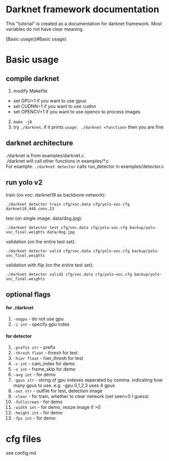 # Darknet framework documentation
This "tutorial" is created as a documentation for darknet framework. Most variables do not have clear meaning.

[Basic usage](#Basic usage)

# Basic usage
## compile darknet
1. modify Makefile
* set GPU=1 if you want to use gpus
* set CUDNN=1 if you want to use cudnn
* set OPENCV=1 if you want to use opencv to process images
2. ```make -j8```
3. try ```./darknet```. if it prints ```usage: ./darknet <function>``` then you are fine

## darknet architecture
./darknet is from examples/darknet.c  
./darknet <function> will call other functions in examples/*.c  
For example: ```./darknet detector``` calls run_detector in examples/detector.c  

## run yolo v2
train (on voc: darknet19 as backbone network):
```
./darknet detector train cfg/voc.data cfg/yolo-voc.cfg darknet19_448.conv.23
```
test (on single image: data/dog.jpg):
```
./darknet detector test cfg/voc.data cfg/yolo-voc.cfg backup/yolo-voc_final.weights data/dog.jpg
```
validation (on the entire test set):
```
./darknet detector valid cfg/voc.data cfg/yolo-voc.cfg backup/yolo-voc_final.weights
```
validation with flip (on the entire test set):
```
./darknet detector valid2 cfg/voc.data cfg/yolo-voc.cfg backup/yolo-voc_final.weights
```
## optional flags
#### for ./darknet
1. ```-nogpu``` - do not use gpu
2. ```-i int``` - specify gpu index
#### for detector
1. ```-prefix str``` - prefix
2. ```-thresh float``` - thresh for test
3. ```-hier float``` - hier_thresh for test
4. ```-c int``` - cam_index for demo
5. ```-s int``` - frame_skip for demo
6. ```-avg int``` - for demo
7. ```-gpus str``` - string of gpu indexes seperated by comma. indicating how many gpus to use. e.g. -gpu 0,1,2,3 uses 4 gpus
8. ```-out str``` - outfile for test, detection image
9. ```-clear``` - for train, whether to clear network (set seen=0 I guess)
10. ```-fullscreen``` - for demo
11. ```-width int``` - for demo, resize image if >0
12. ```-height int``` - for demo
13. ```-fps int``` - for demo
# cfg files
see config.md
